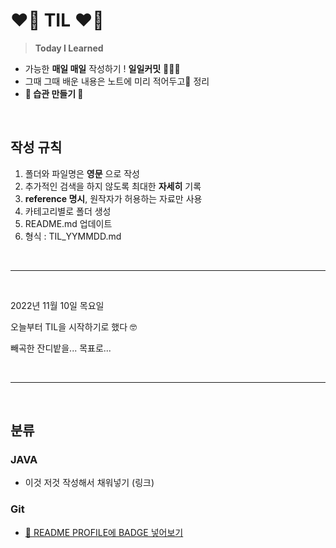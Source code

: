 <!-- TIL Start -->

# __❤️‍🔥 TIL ❤️‍🔥__

> __Today I Learned__

- 가능한 __매일 매일__ 작성하기 !  __일일커밋__ 👩🏻‍💻
- 그때 그때 배운 내용은 노트에 미리 적어두고📝 정리
- __🌟 습관 만들기 🌟__

<br><!-- 단락 구분을 위한 코드 -->

## __작성 규칙__

1. 폴더와 파일명은 __영문__ 으로 작성
2. 추가적인 검색을 하지 않도록 최대한 __자세히__ 기록
3. __reference 명시__, 원작자가 허용하는 자료만 사용
4. 카테고리별로 폴더 생성
5. README.md 업데이트
6. 형식 : TIL_YYMMDD.md

<br>

---
<br>

2022년 11월 10일 목요일 <p>
오늘부터 TIL을 시작하기로 했다 🤓 <p>
빼곡한 잔디밭을... 목표로... <p>

<br>

---
<br>

## __분류__

### __JAVA__

- 이것 저것 작성해서 채워넣기 (링크)

### __Git__

- [🔗 README PROFILE에 BADGE 넣어보기](https://github.com/NOSTALJIAN/TIL/blob/8295fc7ecf350afb171bd2c976ee746acffc897e/TIL_221111.md#badge)
